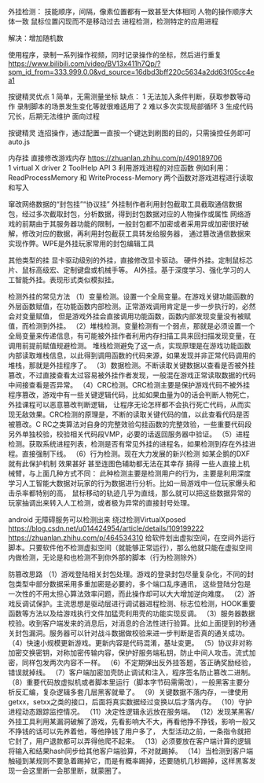 
外挂检测：
技能顺序，间隔，像素位置都有一致甚至大体相同   人物的操作顺序大体一致     鼠标位置闪现而不是移动过去
进程检测，检测特定的应用进程

解决：增加随机数

使用程序，录制一系列操作视频，同时记录操作的坐标，然后进行重复
https://www.bilibili.com/video/BV13x411h7Qp/?spm_id_from=333.999.0.0&vd_source=16dbd3bff220c5634a2dd63f05cc4ea1



按键精灵优点 
1 简单，无需测量坐标
缺点：
1 无法加入条件判断，获取参数等动作    录制脚本的场景发生变化等就很难适用了
2 难以多次实现局部循环
3 生成代码冗长，后期无法维护    面向过程



按键精灵    连招操作，通过配置一直按一个键达到刷图的目的，只需操控任务即可
auto.js

内存挂  直接修改游戏内存 https://zhuanlan.zhihu.com/p/490189706  
1  virtual X driver
2 ToolHelp API
3 利用游戏进程的对应函数  例如利用：ReadProcessMemory 和 WriteProcess-Memory 两个函数对游戏进程进行读取和写入

窜改网络数据的“封包挂”“协议挂”
外挂制作者利用封包截取工具截取通信数据包，经过多次截取封包，分析数据，得到封包数据对应的人物操作或属性
网络游戏的前期由于其服务器功能的限制，一般封包都不加密或者采用异或加密很好破解，修改对应的数据，再利用封包截获工具转发给服务器，
通过篡改通信数据来实现作弊。WPE是外挂玩家常用的封包编辑工具

其他类型的挂
显卡驱动级别的外挂，直接修改显卡驱动。
硬件外挂。定制鼠标芯片、鼠标高级宏、定制键盘或机械手等。
AI外挂。基于深度学习、强化学习的人工智能外挂。表现形式类似模拟挂。

检测外挂的常见方法
（1）变量检测。设置一个全局变量。在游戏关键功能函数的外层函数赋值，在功能函数内部检测。正常游戏调用肯定是一步一步执行的，必然会对变量赋值，
但是游戏外挂会直接调用功能函数，函数内部发现变量没有被赋值，而检测到外挂。
（2）堆栈检测。变量检测有一个弱点，那就是必须设置一个全局变量来传递信息，有可能被外挂作者利用内存扫描工具来回扫描发现变量，在调用前提前赋值规避检测。
堆栈检测避免了这一点，实现原理是在游戏功能函数内部读取堆栈信息，以此得到调用函数的代码来源，如果发现并非正常代码调用的堆栈，那就是外挂程序了。
（3）数据检测。不断读取关键数据以查看是否被外挂篡改，不过直接查看太过容易被外挂作者发现，一般混在游戏正常读取数据的代码中间接查看是否异常。
（4）CRC检测。CRC检测主要是保护游戏代码不被外挂程序篡改，游戏中有一些关键逻辑代码，比如如果血量为0的话会判断人物死亡，外挂课程可以恶意篡改判断逻辑，
让程序无论怎样都不会执行死亡代码，从而实现无敌效果。CRC检测的原理是，不断的读取关键代码的值，以此查看代码是否被篡改。C
RC之类算法对自身的完整效验勾挂函数的完整效验，一些重要代码段另外单独校验，校验相关代码段VMP，必要的话返回服务器中验证。
（5）进程检测。获取系统进程列表，检测是否有常见外挂的进程名，如果检测到存在外挂进程。直接强制下线。
（6）行为检测。现在大力发展的新兴检测 如某企鹅的DXF就有此保护机制 效果甚好 甚至连图色辅助都无法在其幸存 搞得 一些人直接上机械臂，与上面几种方式不同：
此种检测主要是检测用户的行为，主要是利用深度学习人工智能大数据对玩家的行为数据进行分析。比如一局游戏中一位玩家爆头和击杀率都特别的高，
鼠标移动的轨迹几乎为直线，那么就可以把这些数据异常的玩家抽调出来转入人工检测，或者极为异常的直接封号处理。

android 无障碍服务可以检测出来
绕过检测VirtualXposed
https://blog.csdn.net/u014424954/article/details/109199222
https://zhuanlan.zhihu.com/p/464534310
给软件划出虚拟空间，在空间外运行脚本。只要软件他不检测虚拟空间（就能够正常运行），那么他就只能在虚拟空间内做检测，无论是和也检测不到你外部的脚本（行为检测除外）


防篡改思路
（1）游戏登陆相关封包处理。游戏的登录封包尽量复杂化，不同的封包类型中部分数据采用多重加密是必要的，多个端口乱序通讯，
这些登陆分包是一次性的不用太担心算法效率问题，而此操作却可以大大增加逆向难度。
（2）游戏反调试保护。主流思想是驱动层进行调试器进程检测、标志位检测，HOOK重要函数等方法以及给游戏执行文件加猛壳利用壳的功能实现反调。
（3）服务器数据校验。收到客户端发来的消息后，对消息的合法性进行验算。比如上面提到的秒通关封包漏洞。服务器可以针对战斗数据做校验来进一步判断是否真的通关成功。
（4）快速小规模更新游戏。更新内容是代码混淆，基址变更。
（5）协议非对称加密交换密钥，对称加密传输内容，保护好服务端私钥，防止中间人攻击。流式加密，同样包发两次内容不一样。
（6）不定期弹出反外挂答题，答正确奖励经验，错误就掉线。
（7）客户端加密加壳防止调试和注入，程序签名防止篡改二进制。
（8）重要代码放虚拟机或者脚本里运行（脚本字节码需需改），一般黑客主要分析反汇编，复杂逻辑多套几层黑客就晕了。
（9）关键数据不落内存，一律使用getxx，setxx之类的接口，后面将真实数据经过变换以后才落内存。
（10）守护进程动态跟踪监控情况。
（11）决定性逻辑永远放在服务端。
（12）发现某黑客/外挂工具利用某漏洞破解了游戏，先看影响大不大，再看他挣不挣钱，影响一般又不挣钱的话可以先养着他，等他挣钱了用户多了，
大型活动之前，一条指令就把它封了，用户退款都可以弄得他爬不起来。
（13）必须要放在客户端计算的逻辑将输入和结果hash同步给其他客户端验算，不对就踢掉。
（14）当检测到客户端触碰到某规则不要急着踢掉它，而是有概率踢掉，还要随机几秒踢掉，这样黑客发现一会这里断一会那里断，就蒙圈了。